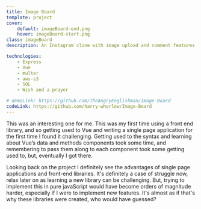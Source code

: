 ```yaml
---
title: Image Board
template: project
cover:
    default: imageBoard-end.png
    hover: imageBoard-start.png
class: imageBoard
description: An Instagram clone with image upload and comment features. Built with Vue, Express, Malter and amazon web services S3

technologies:
    - Express
    - Vue
    - multer
    - aws-s3
    - SQL
    - Wish and a prayer

# demoLink: https://github.com/TheAngryEnglishman/Image-Board
codeLink: https://github.com/harry-whorlow/Image-Board
---
```


This was an interesting one for me. This was my first time using a front end library, and so getting used to Vue and writing a single page application for the first time I found it challenging. Getting used to the syntax and learning about Vue’s data and methods components took some time, and remembering to pass them along to each component took some getting used to, but, eventually I got there.

Looking back on the project I definitely see the advantages of single page applications and front-end libraries. It's definitely a case of struggle now, relax later on as learning a new library can be challenging. But, trying to implement this in pure javaScript would have become orders of magnitude harder, especially if I were to implement new features. It's almost as if that's why these libraries were created, who would have guessed?
